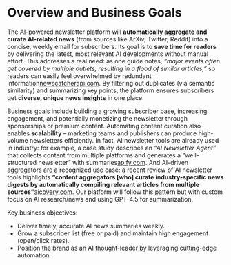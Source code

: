 # Overview and Business Goals

The AI-powered newsletter platform will **automatically aggregate and curate AI-related news** (from sources like ArXiv, Twitter, Reddit) into a concise, weekly email for subscribers. Its goal is to **save time for readers** by delivering the latest, most relevant AI developments without manual effort. This addresses a real need: as one guide notes, *“major events often get covered by multiple outlets, resulting in a flood of similar articles,”* so readers can easily feel overwhelmed by redundant information[newscatcherapi.com](https://www.newscatcherapi.com/docs/v3/documentation/guides-and-concepts/articles-deduplication#:~:text=Ever%20feel%20like%20you%E2%80%99re%20seeing,to%20find%20unique%2C%20valuable%20content). By filtering out duplicates (via semantic similarity) and summarizing key points, the platform ensures subscribers get **diverse, unique news insights** in one place.

Business goals include building a growing subscriber base, increasing engagement, and potentially monetizing the newsletter through sponsorships or premium content. Automating content curation also enables **scalability** – marketing teams and publishers can produce high-volume newsletters efficiently. In fact, AI newsletter tools are already used in industry: for example, a case study describes an *“AI Newsletter Agent”* that collects content from multiple platforms and generates a “well-structured newsletter” with summaries[apify.com](https://apify.com/louisdeconinck/ai-newsletter-agent#:~:text=1,highlighting%20key%20trends%20and%20insights). And AI-driven aggregators are a recognized use case: a recent review of AI newsletter tools highlights **“content aggregators [who] curate industry-specific news digests by automatically compiling relevant articles from multiple sources”**[aicovery.com](https://www.aicovery.com/tools/redense-ai#:~:text=Use%20Cases). Our platform will follow this pattern but with custom focus on AI research/news and using GPT-4.5 for summarization.

Key business objectives:

- Deliver timely, accurate AI news summaries weekly.
- Grow a subscriber list (free or paid) and maintain high engagement (open/click rates).
- Position the brand as an AI thought-leader by leveraging cutting-edge automation.